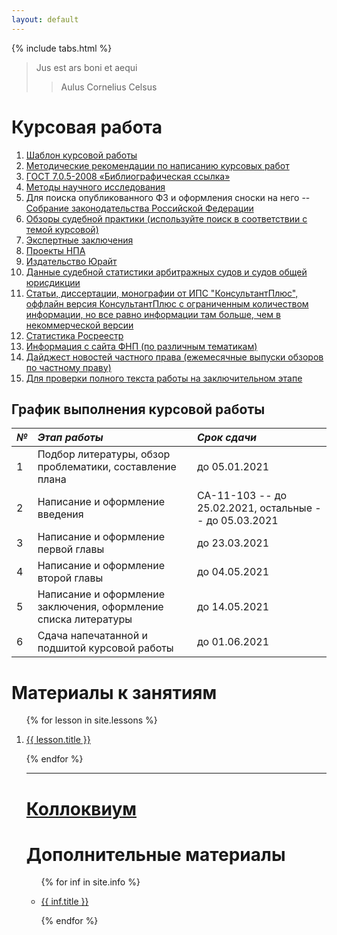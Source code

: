 ```yaml
---
layout: default
---
```


{% include tabs.html %}

> Jus est ars boni et aequi
>
> > Aulus Cornelius Celsus

<!-- <h1><a href="/sr">Самостоятельная работа</a></h1> -->

<h1>Курсовая работа</h1>

1. [Шаблон курсовой работы](/Kursovaya_ryba.docx)
2. [Методические рекомендации по написанию курсовых работ](/metodichka_po_kursovym_rabotam.docx)
3. [ГОСТ 7.0.5-2008 «Библиографическая ссылка»](/gost-7_0_8-2008.pdf)
4. [Методы научного исследования](/Metody_Nauchnogo_Issledovania.pdf)
5. Для поиска опубликованного ФЗ и оформления сноски на него -- [Собрание законодательства Российской Федерации](http://www.szrf.ru/szrf/index.phtml?md=1)
6. [Обзоры судебной практики (используйте поиск в соответствии с темой курсовой)](http://xn--b1a4a.xn--p1ai/documents/thematics/?year=2021)
7. [Экспертные заключения](http://privlaw.ru/sovet-po-kodifikacii/)
8. [Проекты НПА](https://sozd.duma.gov.ru/calendar/b/year/2021-01-01/2021-12-31/1.1)
9. [Издательство Юрайт](https://urait.ru/)
10. [Данные судебной статистики арбитражных судов и судов общей юрисдикции](http://www.cdep.ru/index.php?id=79)
11. [Статьи, диссертации, монографии от ИПС "КонсультантПлюс", оффлайн версия КонсультантПлюс с ограниченным количеством информации, но все равно информации там больше, чем в некоммерческой версии](https://www.consultant.ru/edu/student/study/)
12. [Статистика Росреестр](https://rosreestr.gov.ru/site/open-service/statistika-i-analitika/statisticheskaya-otchetnost/?clear_cache=Y)
13. [Информация с сайта ФНП (по различным тематикам)](https://notariat.ru/ru-ru/publishing-center/group/infographics/)
14. [Дайджест новостей частного права (ежемесячные выпуски обзоров по частному праву)](https://m-logos.ru/publications/digest/)
15. [Для проверки полного текста работы на заключительном этапе](https://www.antiplagiat.ru/)

<h2>График выполнения курсовой работы</h2>

| _№_ | _Этап работы_                                                   | _Срок сдачи_                                           |
| :-- | :-------------------------------------------------------------- | :----------------------------------------------------- |
| 1   | Подбор литературы, обзор проблематики, составление плана        | до 05.01.2021                                          |
| 2   | Написание и оформление введения                                 | СА-11-103 -- до 25.02.2021, остальные -- до 05.03.2021 |
| 3   | Написание и оформление первой главы                             | до 23.03.2021                                          |
| 4   | Написание и оформление второй главы                             | до 04.05.2021                                          |
| 5   | Написание и оформление заключения, оформление списка литературы | до 14.05.2021                                          |
| 6   | Сдача напечатанной и подшитой курсовой работы                   | до 01.06.2021                                          |

<!-- <ul> -->

<!-- {% assign notifications = site.notifs | sort: "date" | reverse %} -->
<!-- {% for notif in site.notifs %} -->

<!--   <li> -->
<!--     <h2>{{ notif.when }} &mdash; {{ notif.title }}</h2> -->
<!--     {{ notif.content }} -->
<!--   </li> -->

<!-- {% endfor %} -->

<!-- </ul> -->

<h1>Материалы к занятиям</h1>

<ol>

{% for lesson in site.lessons %}

  <li>
    <a href="{{ lesson.url }}">
      {{ lesson.title }}
    </a>
  </li>

{% endfor %}

<hr />

<h1><a href="/colloc">Коллоквиум</a></h1>

<h1>Дополнительные материалы</h1>

<ul>

{% for inf in site.info %}

  <li>
    <a href="{{ inf.url }}">
      {{ inf.title }}
    </a>
  </li>

{% endfor %}

</ul>

<script>
// Get the element with id="defaultOpen" and click on it
document.getElementById("defaultOpen").click();
</script>
